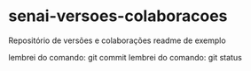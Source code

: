 # senai-versoes-colaboracoes
Repositório de versões e colaborações
readme de exemplo


lembrei do comando: git commit
lembrei do comando: git status
 
